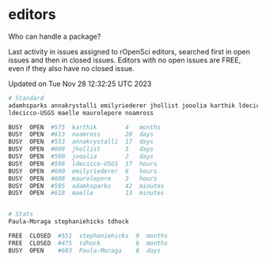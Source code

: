 # editors

Who can handle a package?

Last activity in issues assigned to rOpenSci editors, searched first in open
issues and then in closed issues. Editors with no open issues are FREE, even if
they also have no closed issue.


Updated on Tue Nov 28 12:32:25 UTC 2023

```bash
# Standard
adamhsparks annakrystalli emilyriederer jhollist jooolia karthik ldecicco
ldecicco-USGS maelle maurolepore noamross

BUSY  OPEN  #575  karthik        4   months
BUSY  OPEN  #613  noamross       20  days
BUSY  OPEN  #553  annakrystalli  17  days
BUSY  OPEN  #609  jhollist       5   days
BUSY  OPEN  #590  jooolia        2   days
BUSY  OPEN  #598  ldecicco-USGS  17  hours
BUSY  OPEN  #600  emilyriederer  6   hours
BUSY  OPEN  #608  maurolepore    3   hours
BUSY  OPEN  #595  adamhsparks    42  minutes
BUSY  OPEN  #618  maelle         13  minutes


# Stats
Paula-Moraga stephaniehicks tdhock

FREE  CLOSED  #551  stephaniehicks  9  months
FREE  CLOSED  #475  tdhock          6  months
BUSY  OPEN    #603  Paula-Moraga    6  days
```

